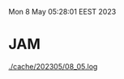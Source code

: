 Mon  8 May 05:28:01 EEST 2023
# JAM
<a href='./cache/202305/08_05.log'>./cache/202305/08_05.log</a>
